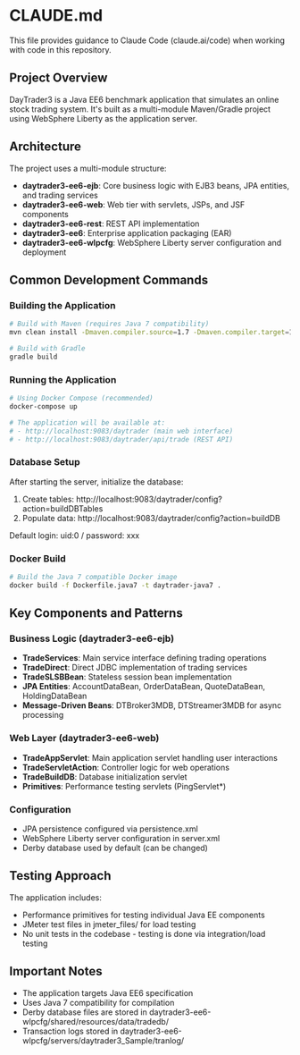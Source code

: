 # CLAUDE.md

This file provides guidance to Claude Code (claude.ai/code) when working with code in this repository.

## Project Overview

DayTrader3 is a Java EE6 benchmark application that simulates an online stock trading system. It's built as a multi-module Maven/Gradle project using WebSphere Liberty as the application server.

## Architecture

The project uses a multi-module structure:
- **daytrader3-ee6-ejb**: Core business logic with EJB3 beans, JPA entities, and trading services
- **daytrader3-ee6-web**: Web tier with servlets, JSPs, and JSF components
- **daytrader3-ee6-rest**: REST API implementation
- **daytrader3-ee6**: Enterprise application packaging (EAR)
- **daytrader3-ee6-wlpcfg**: WebSphere Liberty server configuration and deployment

## Common Development Commands

### Building the Application

```bash
# Build with Maven (requires Java 7 compatibility)
mvn clean install -Dmaven.compiler.source=1.7 -Dmaven.compiler.target=1.7 -DskipTests

# Build with Gradle
gradle build
```

### Running the Application

```bash
# Using Docker Compose (recommended)
docker-compose up

# The application will be available at:
# - http://localhost:9083/daytrader (main web interface)
# - http://localhost:9083/daytrader/api/trade (REST API)
```

### Database Setup

After starting the server, initialize the database:
1. Create tables: http://localhost:9083/daytrader/config?action=buildDBTables
2. Populate data: http://localhost:9083/daytrader/config?action=buildDB

Default login: uid:0 / password: xxx

### Docker Build

```bash
# Build the Java 7 compatible Docker image
docker build -f Dockerfile.java7 -t daytrader-java7 .
```

## Key Components and Patterns

### Business Logic (daytrader3-ee6-ejb)
- **TradeServices**: Main service interface defining trading operations
- **TradeDirect**: Direct JDBC implementation of trading services
- **TradeSLSBBean**: Stateless session bean implementation
- **JPA Entities**: AccountDataBean, OrderDataBean, QuoteDataBean, HoldingDataBean
- **Message-Driven Beans**: DTBroker3MDB, DTStreamer3MDB for async processing

### Web Layer (daytrader3-ee6-web)
- **TradeAppServlet**: Main application servlet handling user interactions
- **TradeServletAction**: Controller logic for web operations
- **TradeBuildDB**: Database initialization servlet
- **Primitives**: Performance testing servlets (PingServlet*)

### Configuration
- JPA persistence configured via persistence.xml
- WebSphere Liberty server configuration in server.xml
- Derby database used by default (can be changed)

## Testing Approach

The application includes:
- Performance primitives for testing individual Java EE components
- JMeter test files in jmeter_files/ for load testing
- No unit tests in the codebase - testing is done via integration/load testing

## Important Notes

- The application targets Java EE6 specification
- Uses Java 7 compatibility for compilation
- Derby database files are stored in daytrader3-ee6-wlpcfg/shared/resources/data/tradedb/
- Transaction logs stored in daytrader3-ee6-wlpcfg/servers/daytrader3_Sample/tranlog/